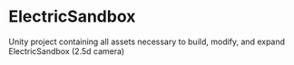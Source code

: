 # ElectricSandbox
 Unity project containing all assets necessary to build, modify, and expand ElectricSandbox (2.5d camera)
